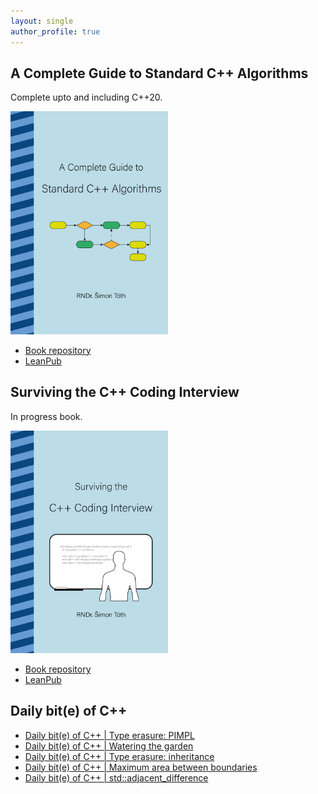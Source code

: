 ```yaml
---
layout: single
author_profile: true
---
```


## A Complete Guide to Standard C++ Algorithms

Complete upto and including C++20.

[<img src="assets/images/book_algorithms_cover.png" width="50%">](https://leanpub.com/cpp-algorithms-guide)

- [Book repository](https://github.com/HappyCerberus/book-cpp-algorithms)
- [LeanPub](https://leanpub.com/cpp-algorithms-guide)

## Surviving the C++ Coding Interview

In progress book.

[<img src="assets/images/book_coding_interview_cover.png" width="50%">](https://leanpub.com/cpp-coding-interview)

- [Book repository](https://leanpub.com/cpp-coding-interview)
- [LeanPub](https://leanpub.com/cpp-coding-interview)

## Daily bit(e) of C++

<ul>
<!-- SUBSTACK:START --><li><a href="https://simontoth.substack.com/p/daily-bite-of-c-type-erasure-pimpl">Daily bit&lpar;e&rpar; of C++ | Type erasure: PIMPL</a></li><li><a href="https://simontoth.substack.com/p/daily-bite-of-c-watering-the-garden">Daily bit&lpar;e&rpar; of C++ | Watering the garden</a></li><li><a href="https://simontoth.substack.com/p/daily-bite-of-c-type-erasure-inheritance">Daily bit&lpar;e&rpar; of C++ | Type erasure: inheritance</a></li><li><a href="https://simontoth.substack.com/p/daily-bite-of-c-maximum-area-between">Daily bit&lpar;e&rpar; of C++ | Maximum area between boundaries</a></li><li><a href="https://simontoth.substack.com/p/daily-bite-of-c-stdadjacent_difference">Daily bit&lpar;e&rpar; of C++ | std::adjacent_difference</a></li><!-- SUBSTACK:END -->
</ul>